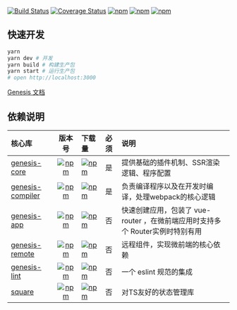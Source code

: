 [![Build Status](https://travis-ci.org/fmfe/genesis.svg?branch=master)](https://travis-ci.org/fmfe/genesis)
[![Coverage Status](https://coveralls.io/repos/github/fmfe/genesis/badge.svg?branch=master)](https://coveralls.io/github/fmfe/genesis?branch=master)
[![npm](https://img.shields.io/npm/v/@fmfe/genesis-core.svg)](https://www.npmjs.com/package/@fmfe/genesis-core) 
[![npm](https://img.shields.io/npm/dm/@fmfe/genesis-core.svg)](https://www.npmjs.com/package/@fmfe/genesis-core)
[![npm](https://img.shields.io/npm/dt/@fmfe/genesis-core.svg)](https://www.npmjs.com/package/@fmfe/genesis-core)

## 快速开发
```bash
yarn
yarn dev # 开发
yarn build # 构建生产包
yarn start # 运行生产包
# open http://localhost:3000
```

[Genesis 文档](https://fmfe.github.io/genesis-docs/)

## 依赖说明
|核心库|版本号|下载量|必须|说明|
|:-|:-:|:-|:-|:-|
|[genesis-core](https://www.npmjs.com/package/@fmfe/genesis-core)|[![npm](https://img.shields.io/npm/v/@fmfe/genesis-core.svg)](https://www.npmjs.com/package/@fmfe/genesis-core) |[![npm](https://img.shields.io/npm/dm/@fmfe/genesis-core.svg)](https://www.npmjs.com/package/@fmfe/genesis-core)|是|提供基础的插件机制、SSR渲染逻辑、程序配置|
|[genesis-compiler](https://www.npmjs.com/package/@fmfe/genesis-compiler)|[![npm](https://img.shields.io/npm/v/@fmfe/genesis-compiler.svg)](https://www.npmjs.com/package/@fmfe/genesis-compiler) |[![npm](https://img.shields.io/npm/dm/@fmfe/genesis-compiler.svg)](https://www.npmjs.com/package/@fmfe/genesis-compiler)|是|负责编译程序以及在开发时编译，处理webpack的核心逻辑|
|[genesis-app](https://www.npmjs.com/package/@fmfe/genesis-app)|[![npm](https://img.shields.io/npm/v/@fmfe/genesis-app.svg)](https://www.npmjs.com/package/@fmfe/genesis-app) |[![npm](https://img.shields.io/npm/dm/@fmfe/genesis-app.svg)](https://www.npmjs.com/package/@fmfe/genesis-app)|否|快速创建应用，包装了 vue-router ，在微前端应用时支持多个 Router实例时特别有用|
|[genesis-remote](https://www.npmjs.com/package/@fmfe/genesis-remote)|[![npm](https://img.shields.io/npm/v/@fmfe/genesis-remote.svg)](https://www.npmjs.com/package/@fmfe/genesis-remote) |[![npm](https://img.shields.io/npm/dm/@fmfe/genesis-remote.svg)](https://www.npmjs.com/package/@fmfe/genesis-remote)|否|远程组件，实现微前端的核心依赖|
|[genesis-lint](https://www.npmjs.com/package/@fmfe/genesis-lint)|[![npm](https://img.shields.io/npm/v/@fmfe/genesis-lint.svg)](https://www.npmjs.com/package/@fmfe/genesis-lint) |[![npm](https://img.shields.io/npm/dm/@fmfe/genesis-lint.svg)](https://www.npmjs.com/package/@fmfe/genesis-lint)|否|一个 eslint 规范的集成|
|[square](https://www.npmjs.com/package/@fmfe/square)|[![npm](https://img.shields.io/npm/v/@fmfe/square.svg)](https://www.npmjs.com/package/@fmfe/square) |[![npm](https://img.shields.io/npm/dm/@fmfe/square.svg)](https://www.npmjs.com/package/@fmfe/square)|否|对TS友好的状态管理库|